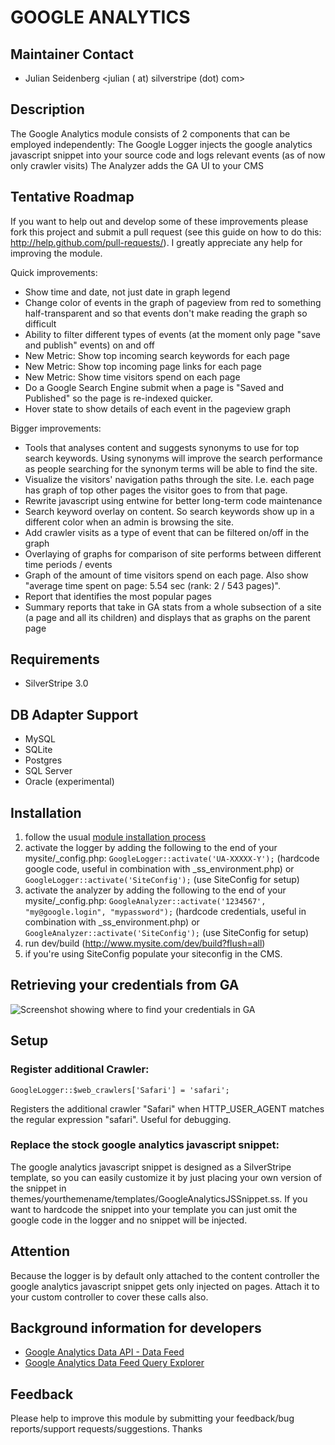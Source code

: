 # GOOGLE ANALYTICS

## Maintainer Contact
 * Julian Seidenberg <julian ( at) silverstripe (dot) com>

## Description

The Google Analytics module consists of 2 components that can be employed independently:
The Google Logger injects the google analytics javascript snippet into your source code and logs relevant events (as of now only crawler visits)
The Analyzer adds the GA UI to your CMS

## Tentative Roadmap
If you want to help out and develop some of these improvements please fork this project and submit a pull request (see this guide on how to do this: http://help.github.com/pull-requests/). I greatly appreciate any help for improving the module.

Quick improvements:

- Show time and date, not just date in graph legend
- Change color of events in the graph of pageview from red to something half-transparent and so that events don't make reading the graph so difficult
- Ability to filter different types of events (at the moment only page "save and publish" events) on and off
- New Metric: Show top incoming search keywords for each page
- New Metric: Show top incoming page links for each page
- New Metric: Show time visitors spend on each page
- Do a Google Search Engine submit when a page is "Saved and Published" so the page is re-indexed quicker.
- Hover state to show details of each event in the pageview graph

Bigger improvements:

- Tools that analyses content and suggests synonyms to use for top search keywords. Using synonyms will improve the search performance as people searching for the synonym terms will be able to find the site. 
- Visualize the visitors' navigation paths through the site. I.e. each page has graph of top other pages the visitor goes to from that page.
- Rewrite javascript using entwine for better long-term code maintenance
- Search keyword overlay on content. So search keywords show up in a different color when an admin is browsing the site.
- Add crawler visits as a type of event that can be filtered on/off in the graph
- Overlaying of graphs for comparison of site performs between different time periods / events
- Graph of the amount of time visitors spend on each page. Also show "average time spent on page: 5.54 sec (rank: 2 / 543 pages)".
- Report that identifies the most popular pages
- Summary reports that take in GA stats from a whole subsection of a site (a page and all its children) and displays that as graphs on the parent page


## Requirements

 * SilverStripe 3.0

## DB Adapter Support
 * MySQL
 * SQLite
 * Postgres
 * SQL Server
 * Oracle (experimental)

## Installation

1. follow the usual [module installation process](http://doc.silverstripe.org/modules#installation)
2. activate the logger by adding the following to the end of your mysite/_config.php: `GoogleLogger::activate('UA-XXXXX-Y');` (hardcode google code, useful in combination with _ss_environment.php) or `GoogleLogger::activate('SiteConfig');` (use SiteConfig for setup)
3. activate the analyzer by adding the following to the end of your mysite/_config.php: `GoogleAnalyzer::activate('1234567', "my@google.login", "mypassword");`	(hardcode credentials, useful in combination with _ss_environment.php) or `GoogleAnalyzer::activate('SiteConfig');` (use SiteConfig for setup)
4. run dev/build (http://www.mysite.com/dev/build?flush=all)
5. if you're using SiteConfig populate your siteconfig in the CMS.

## Retrieving your credentials from GA

![Screenshot showing where to find your credentials in GA](docs/help.png)

## Setup

### Register additional Crawler:

	GoogleLogger::$web_crawlers['Safari'] = 'safari';

Registers the additional crawler "Safari" when HTTP_USER_AGENT matches the regular expression "safari". Useful for debugging.

### Replace the stock google analytics javascript snippet:

The google analytics javascript snippet is designed as a SilverStripe template, so you can easily customize it by just placing your own version of the snippet in themes/yourthemename/templates/GoogleAnalyticsJSSnippet.ss. If you want to hardcode the snippet into your template you can just omit the google code in the logger and no snippet will be injected.

## Attention

Because the logger is by default only attached to the content controller the google analytics javascript snippet gets only injected on pages. Attach it to your custom controller to cover these calls also.

## Background information for developers

- [Google Analytics Data API - Data Feed](http://code.google.com/apis/analytics/docs/gdata/gdataReferenceDataFeed.html)
- [Google Analytics Data Feed Query Explorer](http://code.google.com/apis/analytics/docs/gdata/gdataExplorer.html)

## Feedback

Please help to improve this module by submitting your feedback/bug reports/support requests/suggestions. Thanks